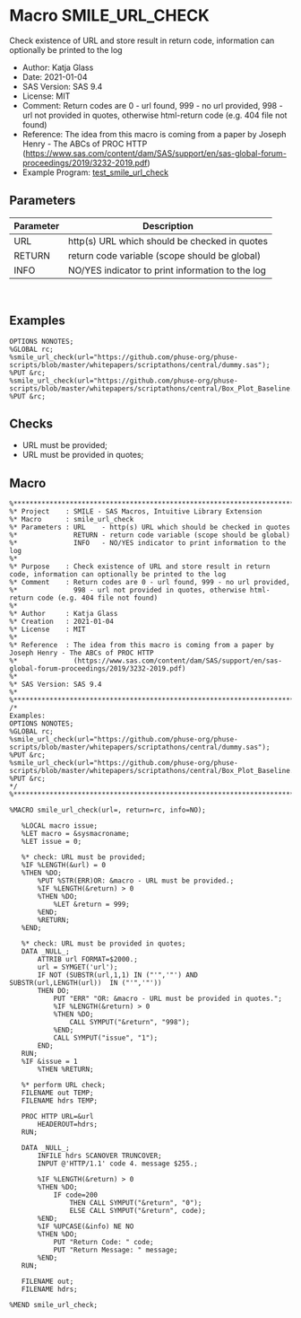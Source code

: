 # Macro SMILE_URL_CHECK

Check existence of URL and store result in return code, information can optionally be printed to the log

- Author: Katja Glass
- Date: 2021-01-04
- SAS Version: SAS 9.4
- License: MIT
- Comment: Return codes are 0 - url found, 999 - no url provided, 998 - url not provided in quotes, otherwise html-return code (e.g. 404 file not found)
- Reference: The idea from this macro is coming from a paper by Joseph Henry - The ABCs of PROC HTTP (https://www.sas.com/content/dam/SAS/support/en/sas-global-forum-proceedings/2019/3232-2019.pdf)
- Example Program: [test_smile_url_check](test_smile_url_check.md)

## Parameters

Parameter | Description
---|---
URL |http(s) URL which should be checked in quotes
RETURN |return code variable (scope should be global)
INFO |NO/YES indicator to print information to the log

<br/>


## Examples

```
OPTIONS NONOTES;
%GLOBAL rc;
%smile_url_check(url="https://github.com/phuse-org/phuse-scripts/blob/master/whitepapers/scriptathons/central/dummy.sas");
%PUT &rc;
%smile_url_check(url="https://github.com/phuse-org/phuse-scripts/blob/master/whitepapers/scriptathons/central/Box_Plot_Baseline.sas");
%PUT &rc;
```

## Checks

- URL must be provided;
- URL must be provided in quotes;

## Macro

``` sas linenums="1"
%************************************************************************************************************************;
%* Project    : SMILE - SAS Macros, Intuitive Library Extension
%* Macro      : smile_url_check
%* Parameters : URL    - http(s) URL which should be checked in quotes
%*              RETURN - return code variable (scope should be global)
%*              INFO   - NO/YES indicator to print information to the log
%*
%* Purpose    : Check existence of URL and store result in return code, information can optionally be printed to the log
%* Comment    : Return codes are 0 - url found, 999 - no url provided,
%*              998 - url not provided in quotes, otherwise html-return code (e.g. 404 file not found)
%*
%* Author     : Katja Glass
%* Creation   : 2021-01-04
%* License    : MIT
%*
%* Reference  : The idea from this macro is coming from a paper by Joseph Henry - The ABCs of PROC HTTP
%*              (https://www.sas.com/content/dam/SAS/support/en/sas-global-forum-proceedings/2019/3232-2019.pdf)
%*
%* SAS Version: SAS 9.4
%*
%************************************************************************************************************************;
/*
Examples:
OPTIONS NONOTES;
%GLOBAL rc;
%smile_url_check(url="https://github.com/phuse-org/phuse-scripts/blob/master/whitepapers/scriptathons/central/dummy.sas");
%PUT &rc;
%smile_url_check(url="https://github.com/phuse-org/phuse-scripts/blob/master/whitepapers/scriptathons/central/Box_Plot_Baseline.sas");
%PUT &rc;
*/
%************************************************************************************************************************;
 
%MACRO smile_url_check(url=, return=rc, info=NO);
 
   %LOCAL macro issue;
   %LET macro = &sysmacroname;
   %LET issue = 0;
 
   %* check: URL must be provided;
   %IF %LENGTH(&url) = 0
   %THEN %DO;
       %PUT %STR(ERR)OR: &macro - URL must be provided.;
       %IF %LENGTH(&return) > 0
       %THEN %DO;
           %LET &return = 999;
       %END;
       %RETURN;
   %END;
 
   %* check: URL must be provided in quotes;
   DATA _NULL_;
       ATTRIB url FORMAT=$2000.;
       url = SYMGET('url');
       IF NOT (SUBSTR(url,1,1) IN ("'",'"') AND SUBSTR(url,LENGTH(url))  IN ("'",'"'))
       THEN DO;
           PUT "ERR" "OR: &macro - URL must be provided in quotes.";
           %IF %LENGTH(&return) > 0
           %THEN %DO;
               CALL SYMPUT("&return", "998");
           %END;
           CALL SYMPUT("issue", "1");
       END;
   RUN;
   %IF &issue = 1
       %THEN %RETURN;
 
   %* perform URL check;
   FILENAME out TEMP;
   FILENAME hdrs TEMP;
 
   PROC HTTP URL=&url
       HEADEROUT=hdrs;
   RUN;
 
   DATA _NULL_;
       INFILE hdrs SCANOVER TRUNCOVER;
       INPUT @'HTTP/1.1' code 4. message $255.;
 
       %IF %LENGTH(&return) > 0
       %THEN %DO;
           IF code=200
               THEN CALL SYMPUT("&return", "0");
               ELSE CALL SYMPUT("&return", code);
       %END;
       %IF %UPCASE(&info) NE NO
       %THEN %DO;
           PUT "Return Code: " code;
           PUT "Return Message: " message;
       %END;
   RUN;
 
   FILENAME out;
   FILENAME hdrs;
 
%MEND smile_url_check;
```

